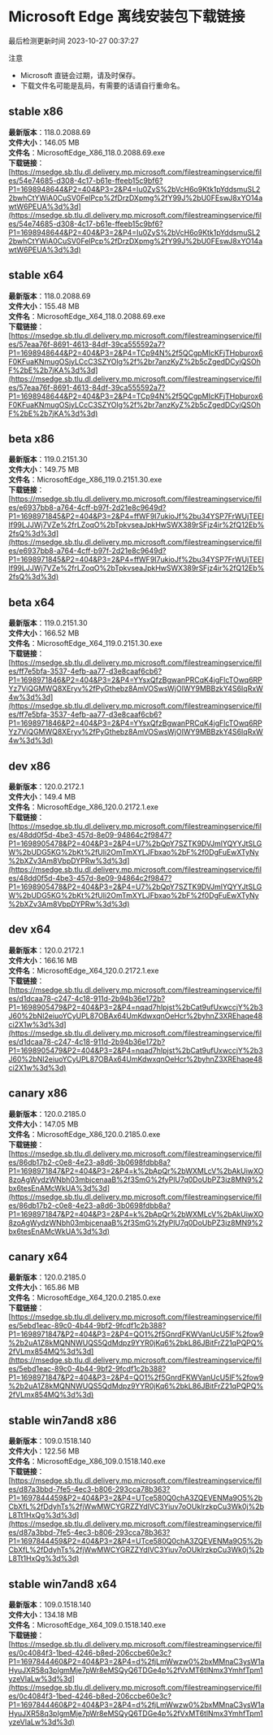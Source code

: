 # Microsoft Edge 离线安装包下载链接
最后检测更新时间
2023-10-27 00:37:27

注意
* Microsoft 直链会过期，请及时保存。
* 下载文件名可能是乱码，有需要的话请自行重命名。

## stable x86
**最新版本**：118.0.2088.69  
**文件大小**：146.05 MB  
**文件名**：MicrosoftEdge_X86_118.0.2088.69.exe  
**下载链接**：[https://msedge.sb.tlu.dl.delivery.mp.microsoft.com/filestreamingservice/files/54e74685-d308-4c17-b61e-ffeeb15c9bf6?P1=1698948644&P2=404&P3=2&P4=Iu0ZyS%2bVcH6o9Ktk1pYddsmuSL22bwhCtYWiA0CuSV0FelPcp%2fDrzDXpmg%2fY99J%2bU0FEswJ8xYO14awtW6PEUA%3d%3d](https://msedge.sb.tlu.dl.delivery.mp.microsoft.com/filestreamingservice/files/54e74685-d308-4c17-b61e-ffeeb15c9bf6?P1=1698948644&P2=404&P3=2&P4=Iu0ZyS%2bVcH6o9Ktk1pYddsmuSL22bwhCtYWiA0CuSV0FelPcp%2fDrzDXpmg%2fY99J%2bU0FEswJ8xYO14awtW6PEUA%3d%3d)  

## stable x64
**最新版本**：118.0.2088.69  
**文件大小**：155.48 MB  
**文件名**：MicrosoftEdge_X64_118.0.2088.69.exe  
**下载链接**：[https://msedge.sb.tlu.dl.delivery.mp.microsoft.com/filestreamingservice/files/57eaa76f-8691-4613-84df-39ca555592a7?P1=1698948644&P2=404&P3=2&P4=TCp94N%2f5QCgpMIcKFjTHpburox6F0KFuaKNmugOSjyLCcC3SZYOlg%2f%2br7anzKyZ%2b5cZgedDCyiQSOhF%2bE%2b7jKA%3d%3d](https://msedge.sb.tlu.dl.delivery.mp.microsoft.com/filestreamingservice/files/57eaa76f-8691-4613-84df-39ca555592a7?P1=1698948644&P2=404&P3=2&P4=TCp94N%2f5QCgpMIcKFjTHpburox6F0KFuaKNmugOSjyLCcC3SZYOlg%2f%2br7anzKyZ%2b5cZgedDCyiQSOhF%2bE%2b7jKA%3d%3d)  

## beta x86
**最新版本**：119.0.2151.30  
**文件大小**：149.75 MB  
**文件名**：MicrosoftEdge_X86_119.0.2151.30.exe  
**下载链接**：[https://msedge.sb.tlu.dl.delivery.mp.microsoft.com/filestreamingservice/files/e6937bb8-a764-4cff-b97f-2d21e8c9649d?P1=1698971845&P2=404&P3=2&P4=ffWF9I7ukioJf%2bu34YSP7FrWUjTEEIIf99LJJWj7VZe%2frLZoqO%2bTpkvseaJpkHwSWX389rSFjz4ir%2fQ12Eb%2fsQ%3d%3d](https://msedge.sb.tlu.dl.delivery.mp.microsoft.com/filestreamingservice/files/e6937bb8-a764-4cff-b97f-2d21e8c9649d?P1=1698971845&P2=404&P3=2&P4=ffWF9I7ukioJf%2bu34YSP7FrWUjTEEIIf99LJJWj7VZe%2frLZoqO%2bTpkvseaJpkHwSWX389rSFjz4ir%2fQ12Eb%2fsQ%3d%3d)  

## beta x64
**最新版本**：119.0.2151.30  
**文件大小**：166.52 MB  
**文件名**：MicrosoftEdge_X64_119.0.2151.30.exe  
**下载链接**：[https://msedge.sb.tlu.dl.delivery.mp.microsoft.com/filestreamingservice/files/ff7e5bfa-3537-4efb-aa77-d3e8caaf6cb6?P1=1698971846&P2=404&P3=2&P4=YYsxQfzBgwanPRCqK4jgFlcTOwq6RPYz7ViQGMWQ8XEryv%2fPyGthebz8AmVOSwsWjOIWY9MBBzkY4S6IqRxW4w%3d%3d](https://msedge.sb.tlu.dl.delivery.mp.microsoft.com/filestreamingservice/files/ff7e5bfa-3537-4efb-aa77-d3e8caaf6cb6?P1=1698971846&P2=404&P3=2&P4=YYsxQfzBgwanPRCqK4jgFlcTOwq6RPYz7ViQGMWQ8XEryv%2fPyGthebz8AmVOSwsWjOIWY9MBBzkY4S6IqRxW4w%3d%3d)  

## dev x86
**最新版本**：120.0.2172.1  
**文件大小**：149.4 MB  
**文件名**：MicrosoftEdge_X86_120.0.2172.1.exe  
**下载链接**：[https://msedge.sb.tlu.dl.delivery.mp.microsoft.com/filestreamingservice/files/48dd0f5d-4be3-457d-8e09-94864c2f9847?P1=1698905478&P2=404&P3=2&P4=U7%2bQpY7SZTK9DVJmlYQYYJtSLGW%2bUDG5KG%2bKt%2fUli2OmTmXYLJFbxao%2bF%2f0DgFuEwXTyNy%2bXZv3Am8VbpDYPRw%3d%3d](https://msedge.sb.tlu.dl.delivery.mp.microsoft.com/filestreamingservice/files/48dd0f5d-4be3-457d-8e09-94864c2f9847?P1=1698905478&P2=404&P3=2&P4=U7%2bQpY7SZTK9DVJmlYQYYJtSLGW%2bUDG5KG%2bKt%2fUli2OmTmXYLJFbxao%2bF%2f0DgFuEwXTyNy%2bXZv3Am8VbpDYPRw%3d%3d)  

## dev x64
**最新版本**：120.0.2172.1  
**文件大小**：166.16 MB  
**文件名**：MicrosoftEdge_X64_120.0.2172.1.exe  
**下载链接**：[https://msedge.sb.tlu.dl.delivery.mp.microsoft.com/filestreamingservice/files/d1dcaa78-c247-4c18-911d-2b94b36e172b?P1=1698905479&P2=404&P3=2&P4=nqad7hIpjst%2bCat9ufUxwccjY%2b3J60%2bNl2eiuoYCyUPL87OBAx64UmKdwxqnOeHcr%2byhnZ3XREhaqe48ci2X1w%3d%3d](https://msedge.sb.tlu.dl.delivery.mp.microsoft.com/filestreamingservice/files/d1dcaa78-c247-4c18-911d-2b94b36e172b?P1=1698905479&P2=404&P3=2&P4=nqad7hIpjst%2bCat9ufUxwccjY%2b3J60%2bNl2eiuoYCyUPL87OBAx64UmKdwxqnOeHcr%2byhnZ3XREhaqe48ci2X1w%3d%3d)  

## canary x86
**最新版本**：120.0.2185.0  
**文件大小**：147.05 MB  
**文件名**：MicrosoftEdge_X86_120.0.2185.0.exe  
**下载链接**：[https://msedge.sb.tlu.dl.delivery.mp.microsoft.com/filestreamingservice/files/86db17b2-c0e8-4e23-a8d6-3b0698fdbb8a?P1=1698971847&P2=404&P3=2&P4=k%2bApQr%2bWXMLcV%2bAkUiwXO8zoAgWydzWNbh03mbjcenaaB%2f3SmG%2fyPlU7q0DoUbPZ3iz8MN9%2bx6tesEnAMcWkUA%3d%3d](https://msedge.sb.tlu.dl.delivery.mp.microsoft.com/filestreamingservice/files/86db17b2-c0e8-4e23-a8d6-3b0698fdbb8a?P1=1698971847&P2=404&P3=2&P4=k%2bApQr%2bWXMLcV%2bAkUiwXO8zoAgWydzWNbh03mbjcenaaB%2f3SmG%2fyPlU7q0DoUbPZ3iz8MN9%2bx6tesEnAMcWkUA%3d%3d)  

## canary x64
**最新版本**：120.0.2185.0  
**文件大小**：165.86 MB  
**文件名**：MicrosoftEdge_X64_120.0.2185.0.exe  
**下载链接**：[https://msedge.sb.tlu.dl.delivery.mp.microsoft.com/filestreamingservice/files/5ebd1eac-89c0-4b44-9bf2-9fcdf1c2b388?P1=1698971847&P2=404&P3=2&P4=QO1%2f5GnrdFKWVanUcU5lF%2fow9%2b2uA1Z8kMQNNWUQS5QdMdpz9YYR0jKq6%2bkL86JBitFrZ21qPQPQ%2fVLmx854MQ%3d%3d](https://msedge.sb.tlu.dl.delivery.mp.microsoft.com/filestreamingservice/files/5ebd1eac-89c0-4b44-9bf2-9fcdf1c2b388?P1=1698971847&P2=404&P3=2&P4=QO1%2f5GnrdFKWVanUcU5lF%2fow9%2b2uA1Z8kMQNNWUQS5QdMdpz9YYR0jKq6%2bkL86JBitFrZ21qPQPQ%2fVLmx854MQ%3d%3d)  

## stable win7and8 x86
**最新版本**：109.0.1518.140  
**文件大小**：122.56 MB  
**文件名**：MicrosoftEdge_X86_109.0.1518.140.exe  
**下载链接**：[https://msedge.sb.tlu.dl.delivery.mp.microsoft.com/filestreamingservice/files/d87a3bbd-7fe5-4ec3-b806-293cca78b363?P1=1697844459&P2=404&P3=2&P4=UTce580Q0chA3ZQEVENMa9O5%2bCbXfL%2fDdyhTs%2fjWwMWCYGRZZYdIVC3Yiuv7oOUklrzkpCu3Wk0j%2bL8Tt1HxQg%3d%3d](https://msedge.sb.tlu.dl.delivery.mp.microsoft.com/filestreamingservice/files/d87a3bbd-7fe5-4ec3-b806-293cca78b363?P1=1697844459&P2=404&P3=2&P4=UTce580Q0chA3ZQEVENMa9O5%2bCbXfL%2fDdyhTs%2fjWwMWCYGRZZYdIVC3Yiuv7oOUklrzkpCu3Wk0j%2bL8Tt1HxQg%3d%3d)  

## stable win7and8 x64
**最新版本**：109.0.1518.140  
**文件大小**：134.18 MB  
**文件名**：MicrosoftEdge_X64_109.0.1518.140.exe  
**下载链接**：[https://msedge.sb.tlu.dl.delivery.mp.microsoft.com/filestreamingservice/files/0c4084f3-1bed-4246-b8ed-206ccbe60e3c?P1=1697844460&P2=404&P3=2&P4=d%2fjLmWwzw0%2bxMMnaC3ysW1aHyuJXR58q3pIgmMje7pWr8eMSQyQ6TDGe4p%2fVxMT6tlNmx3YmhfTpm1yzeVlaLw%3d%3d](https://msedge.sb.tlu.dl.delivery.mp.microsoft.com/filestreamingservice/files/0c4084f3-1bed-4246-b8ed-206ccbe60e3c?P1=1697844460&P2=404&P3=2&P4=d%2fjLmWwzw0%2bxMMnaC3ysW1aHyuJXR58q3pIgmMje7pWr8eMSQyQ6TDGe4p%2fVxMT6tlNmx3YmhfTpm1yzeVlaLw%3d%3d)  


